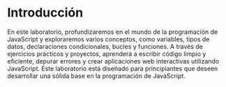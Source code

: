 # Introducción

En este laboratorio, profundizaremos en el mundo de la programación de JavaScript y exploraremos varios conceptos, como variables, tipos de datos, declaraciones condicionales, bucles y funciones. A través de ejercicios prácticos y proyectos, aprenderá a escribir código limpio y eficiente, depurar errores y crear aplicaciones web interactivas utilizando JavaScript. Este laboratorio está diseñado para principiantes que deseen desarrollar una sólida base en la programación de JavaScript.
